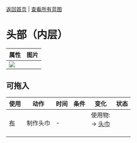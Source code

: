 [返回首页](index.md)   |  [查看所有蓝图](blueprint.md)
# 头部（内层）  
>   
  
  属性  |   图片   
 ----  |  ----:   
   |  ![](Sprite/undefined.png)   
  
## 可拖入  
使用  |  动作  |  时间  |  条件  |  变化  |  状态  
----  |  ----  |  ----  |  ----  |  ----  |  ----  
[布](Cloth.md)  |  制作头巾  |  -  |    |  使用物:<br>→ [头巾](HeadWrappings.md)<br><br>  |    

